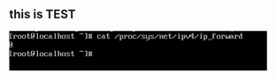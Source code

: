 this is TEST 
---
![Image alt](https://github.com/Deadra/Deadra.github.io/blob/master/Scr/2017-03-21_20-44-03.png)
